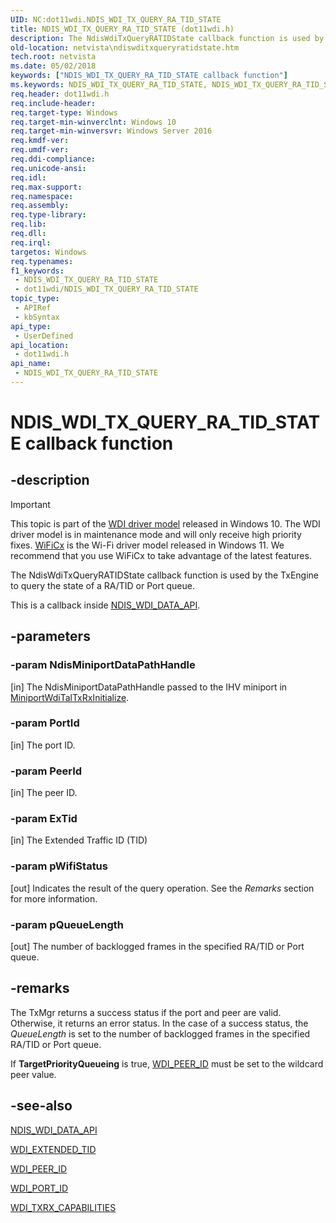 ```yaml
---
UID: NC:dot11wdi.NDIS_WDI_TX_QUERY_RA_TID_STATE
title: NDIS_WDI_TX_QUERY_RA_TID_STATE (dot11wdi.h)
description: The NdisWdiTxQueryRATIDState callback function is used by the TxEngine to query the state of a RA/TID or Port queue.
old-location: netvista\ndiswditxqueryratidstate.htm
tech.root: netvista
ms.date: 05/02/2018
keywords: ["NDIS_WDI_TX_QUERY_RA_TID_STATE callback function"]
ms.keywords: NDIS_WDI_TX_QUERY_RA_TID_STATE, NDIS_WDI_TX_QUERY_RA_TID_STATE callback, NdisWdiTxQueryRATIDState, NdisWdiTxQueryRATIDState callback function [Network Drivers Starting with Windows Vista], dot11wdi/NdisWdiTxQueryRATIDState, netvista.ndiswditxqueryratidstate
req.header: dot11wdi.h
req.include-header: 
req.target-type: Windows
req.target-min-winverclnt: Windows 10
req.target-min-winversvr: Windows Server 2016
req.kmdf-ver: 
req.umdf-ver: 
req.ddi-compliance: 
req.unicode-ansi: 
req.idl: 
req.max-support: 
req.namespace: 
req.assembly: 
req.type-library: 
req.lib: 
req.dll: 
req.irql: 
targetos: Windows
req.typenames: 
f1_keywords:
 - NDIS_WDI_TX_QUERY_RA_TID_STATE
 - dot11wdi/NDIS_WDI_TX_QUERY_RA_TID_STATE
topic_type:
 - APIRef
 - kbSyntax
api_type:
 - UserDefined
api_location:
 - dot11wdi.h
api_name:
 - NDIS_WDI_TX_QUERY_RA_TID_STATE
---
```


# NDIS_WDI_TX_QUERY_RA_TID_STATE callback function


## -description

> [!IMPORTANT]
> This topic is part of the [WDI driver model](/windows-hardware/drivers/network/wdi-miniport-driver-design-guide.md) released in Windows 10. The WDI driver model is in maintenance mode and will only receive high priority fixes. [WiFiCx](/windows-hardware/drivers/netcx/wifi-wdf-class-extension-wificx.md) is the Wi-Fi driver model released in Windows 11. We recommend that you use WiFiCx to take advantage of the latest  features.

The NdisWdiTxQueryRATIDState callback function is used by the TxEngine to query the state of a RA/TID or Port queue.

This is a callback inside <a href="/windows-hardware/drivers/ddi/dot11wdi/ns-dot11wdi-_ndis_wdi_data_api">NDIS_WDI_DATA_API</a>.

## -parameters

### -param NdisMiniportDataPathHandle 

[in]
The NdisMiniportDataPathHandle passed to the IHV miniport in <a href="/windows-hardware/drivers/ddi/dot11wdi/nc-dot11wdi-miniport_wdi_tal_txrx_initialize">MiniportWdiTalTxRxInitialize</a>.

### -param PortId 

[in]
The port ID.

### -param PeerId 

[in]
The peer ID.

### -param ExTid 

[in]
The Extended Traffic ID (TID)

### -param pWifiStatus 

[out]
Indicates the result of the query operation.  See the <i>Remarks</i> section for more information.

### -param pQueueLength 

[out]
The number of backlogged frames in the specified RA/TID  or Port queue.

## -remarks

The TxMgr returns a success status if the port and peer are valid. Otherwise, it returns an error status.  In the case of a success status, the <i>QueueLength</i> is set to the number of backlogged frames in the specified RA/TID  or Port queue.

If <b>TargetPriorityQueueing</b> is true, <a href="/windows-hardware/drivers/network/wdi-peer-id">WDI_PEER_ID</a> must be set to the wildcard peer value.

## -see-also

<a href="/windows-hardware/drivers/ddi/dot11wdi/ns-dot11wdi-_ndis_wdi_data_api">NDIS_WDI_DATA_API</a>



<a href="/windows-hardware/drivers/network/wdi-extended-tid">WDI_EXTENDED_TID</a>



<a href="/windows-hardware/drivers/network/wdi-peer-id">WDI_PEER_ID</a>



<a href="/windows-hardware/drivers/network/wdi-port-id">WDI_PORT_ID</a>



<a href="/windows-hardware/drivers/ddi/dot11wdi/ns-dot11wdi-_wdi_txrx_target_capabilities">WDI_TXRX_CAPABILITIES</a>

